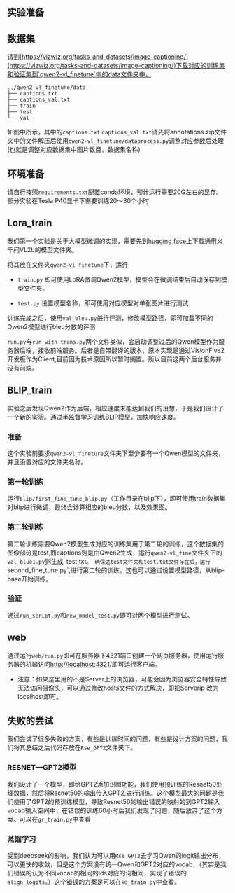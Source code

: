 ## 实验准备
##  数据集
请到[https://vizwiz.org/tasks-and-datasets/image-captioning/](https://vizwiz.org/tasks-and-datasets/image-captioning/)下载对应的训练集和验证集到`qwen2-vl_finetune`中的data文件夹中，
```
../qwen2-vl_finetune/data
├── captions.txt
├── captions_val.txt
├── train
├── test
└── val
```
如图中所示，其中的`captions.txt` `captions_val.txt`请先将annotations.zip文件夹中的文件解压后使用`qwen2-vl_finetune/dataprocess.py`调整对应参数后处理
(也就是调整对应数据集中图片数目，数据集名称)

## 环境准备
请自行按照`requirements.txt`配置conda环境，预计运行需要20G左右的显存。部分实验在Tesla P40显卡下需要训练20～30个小时

## Lora_train
我们第一个实验是关于大模型微调的实现，需要先到[hugging face](https://hf-mirror.com/Qwen/Qwen2-VL-2B-Instruct)上下载通用义千问VL2b的模型文件夹。  

将其放在文件夹`qwen2-vl_finetune`下，运行

- `train.py` 即可使用LoRA微调Qwen2模型，模型会在微调结束后自动保存到模型文件夹。
<!-- - `Lora_without_Ada_runable.py` 这个是Lora微调的另一个实现和`train.py`类似 -->
<!-- - `` -->
- `test.py` 设置模型名称，即可使用对应模型对单张图片进行测试

训练完成之后，使用`val_bleu.py`进行评测，修改模型路径，即可加载不同的Qwen2模型进行bleu分数的评测

`run.py`与`run_with_trans.py`两个文件类似，会启动调整过后的Qwen模型作为服务器后端，接收前端服务。后者是自带翻译的版本，原本实现是通过VisionFive2开发板作为Client,目前因为技术原因所以暂时搁置。所以目前这两个后台服务并没有前端。

## BLIP_train
实验之后发现Qwen2作为后端，相应速度未能达到我们的设想，于是我们设计了一个新的实验。通过半监督学习训练BLIP模型，加快响应速度。
### 准备
这个实验前要求`qwen2-vl_fineture`文件夹下至少要有一个Qwen模型的文件夹，并且设置对应的文件夹名称。
### 第一轮训练
运行`blip/first_fine_tune_blip.py`（工作目录在blip下），即可使用train数据集对blip进行微调，最终会计算相应的bleu分数，以及效果图。
### 第二轮训练
第二轮训练需要Qwen2模型生成对应的训练集用于第二轮的训练，这个数据集的图像部分是test,而captions则是由Qwen2生成，运行`qwen2-vl_fine`文件夹下的`val_blue1.py`则生成`
`test.txt`。
确保这test文件夹和test.txt文件存在后，运行`second_fine_tune.py`,进行第二轮的训练。这也可以通过设置模型路径，从blip-base开始训练。
### 验证
通过`run_script.py`和`new_model_test.py`即可对两个模型进行测试。

## web
通过运行`web/run.py`即可在服务器下4321端口创建一个网页服务器，使用运行服务器的机器访问[http://localhost:4321/](http://localhost:4321/)即可运行客户端。
- 注意：如果这里用的不是Server上的浏览器，可能会因为浏览器安全特性导致无法访问摄像头，可以通过修改hosts文件的方式解决，即把Serverip 改为localhost即可。



## 失败的尝试
我们尝试了很多失败的方案，有些是训练时间的问题，有些是设计方案的问题，我们将其总结之后代码存放在`Rse_GPT2`文件夹下。
### RESNET—GPT2模型
我们设计了一个模型，即给GPT2添加识图功能，我们使用预训练的Resnet50处理数据，然后将Resnet50的输出传入GPT2,进行训练。这个模型最大的问题是我们使用了GPT2的预训练模型，导致Resnet50的输出错误的映射的到GPT2输入vocab输入空间中，在错误的训练60小时后我们发现了问题，随后放弃了这个方案。可以在`gr_train.py`中查看
### 蒸馏学习
受到deepseek的影响，我们认为可以用`Rse_GPT2`去学习Qwen的logit输出分布，可以更快的收敛，但是这个方案没有统一Qwen和GPT2对应的vocab，（其实是我们错误的认为不同vocab的相同的ids对应的词相同，实现了错误的`align_logits`。）这个错误的方案是可以在`kd_train.py`中查看。
